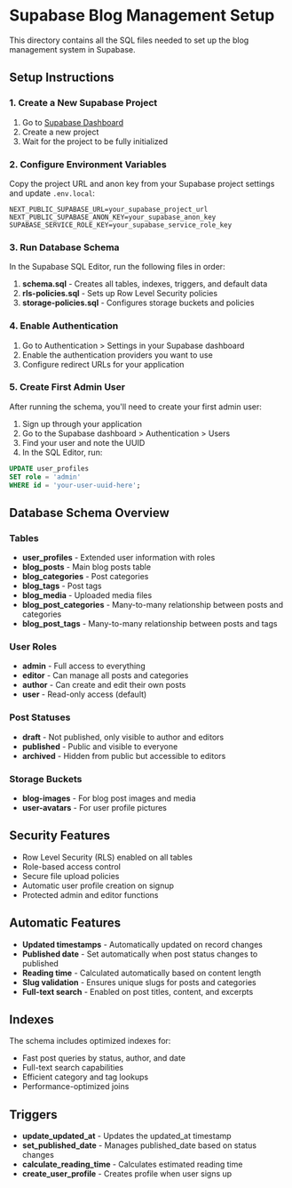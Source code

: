 # Supabase Blog Management Setup

This directory contains all the SQL files needed to set up the blog management system in Supabase.

## Setup Instructions

### 1. Create a New Supabase Project

1. Go to [Supabase Dashboard](https://app.supabase.com)
2. Create a new project
3. Wait for the project to be fully initialized

### 2. Configure Environment Variables

Copy the project URL and anon key from your Supabase project settings and update `.env.local`:

```env
NEXT_PUBLIC_SUPABASE_URL=your_supabase_project_url
NEXT_PUBLIC_SUPABASE_ANON_KEY=your_supabase_anon_key
SUPABASE_SERVICE_ROLE_KEY=your_supabase_service_role_key
```

### 3. Run Database Schema

In the Supabase SQL Editor, run the following files in order:

1. **schema.sql** - Creates all tables, indexes, triggers, and default data
2. **rls-policies.sql** - Sets up Row Level Security policies
3. **storage-policies.sql** - Configures storage buckets and policies

### 4. Enable Authentication

1. Go to Authentication > Settings in your Supabase dashboard
2. Enable the authentication providers you want to use
3. Configure redirect URLs for your application

### 5. Create First Admin User

After running the schema, you'll need to create your first admin user:

1. Sign up through your application
2. Go to the Supabase dashboard > Authentication > Users
3. Find your user and note the UUID
4. In the SQL Editor, run:

```sql
UPDATE user_profiles 
SET role = 'admin' 
WHERE id = 'your-user-uuid-here';
```

## Database Schema Overview

### Tables

- **user_profiles** - Extended user information with roles
- **blog_posts** - Main blog posts table
- **blog_categories** - Post categories
- **blog_tags** - Post tags
- **blog_media** - Uploaded media files
- **blog_post_categories** - Many-to-many relationship between posts and categories
- **blog_post_tags** - Many-to-many relationship between posts and tags

### User Roles

- **admin** - Full access to everything
- **editor** - Can manage all posts and categories
- **author** - Can create and edit their own posts
- **user** - Read-only access (default)

### Post Statuses

- **draft** - Not published, only visible to author and editors
- **published** - Public and visible to everyone
- **archived** - Hidden from public but accessible to editors

### Storage Buckets

- **blog-images** - For blog post images and media
- **user-avatars** - For user profile pictures

## Security Features

- Row Level Security (RLS) enabled on all tables
- Role-based access control
- Secure file upload policies
- Automatic user profile creation on signup
- Protected admin and editor functions

## Automatic Features

- **Updated timestamps** - Automatically updated on record changes
- **Published date** - Set automatically when post status changes to published
- **Reading time** - Calculated automatically based on content length
- **Slug validation** - Ensures unique slugs for posts and categories
- **Full-text search** - Enabled on post titles, content, and excerpts

## Indexes

The schema includes optimized indexes for:
- Fast post queries by status, author, and date
- Full-text search capabilities
- Efficient category and tag lookups
- Performance-optimized joins

## Triggers

- **update_updated_at** - Updates the updated_at timestamp
- **set_published_date** - Manages published_date based on status changes
- **calculate_reading_time** - Calculates estimated reading time
- **create_user_profile** - Creates profile when user signs up
